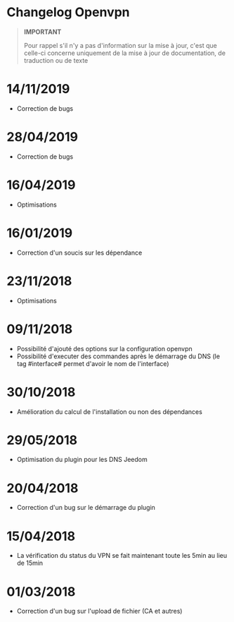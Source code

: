 # Changelog Openvpn

>**IMPORTANT**
>
>Pour rappel s'il n'y a pas d'information sur la mise à jour, c'est que celle-ci concerne uniquement de la mise à jour de documentation, de traduction ou de texte

# 14/11/2019

- Correction de bugs

# 28/04/2019

- Correction de bugs

# 16/04/2019

- Optimisations

# 16/01/2019

- Correction d'un soucis sur les dépendance

# 23/11/2018

- Optimisations

# 09/11/2018

- Possibilité d'ajouté des options sur la configuration openvpn
- Possibilité d'executer des commandes après le démarrage du DNS (le tag #interface# permet d'avoir le nom de l'interface)

# 30/10/2018

- Amélioration du calcul de l'installation ou non des dépendances

# 29/05/2018

- Optimisation du plugin pour les DNS Jeedom

# 20/04/2018

- Correction d'un bug sur le démarrage du plugin

# 15/04/2018

- La vérification du status du VPN se fait maintenant toute les 5min au lieu de 15min

# 01/03/2018

-	Correction d'un bug sur l'upload de fichier (CA et autres)
